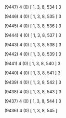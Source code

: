 (9447) 4 (0) [ 1, 3, 8, 534 ] 3 


(9446) 4 (0) [ 1, 3, 8, 535 ] 3 


(9445) 4 (0) [ 1, 3, 8, 536 ] 3 


(9444) 4 (0) [ 1, 3, 8, 537 ] 3 


(9443) 4 (0) [ 1, 3, 8, 538 ] 3 


(9442) 4 (0) [ 1, 3, 8, 539 ] 3 


(9441) 4 (0) [ 1, 3, 8, 540 ] 3 


(9440) 4 (0) [ 1, 3, 8, 541 ] 3 


(9439) 4 (0) [ 1, 3, 8, 542 ] 3 


(9438) 4 (0) [ 1, 3, 8, 543 ] 3 


(9437) 4 (0) [ 1, 3, 8, 544 ] 3 


(9436) 4 (0) [ 1, 3, 8, 545 ]  

